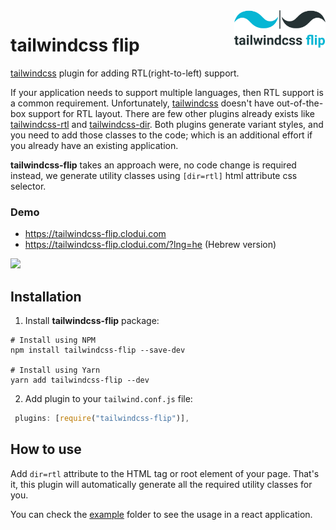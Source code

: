 <img src="./img/logo.svg" height="60" align="right" />

# tailwindcss flip

[tailwindcss](https://tailwindcss.com) plugin for adding RTL(right-to-left) support.

If your application needs to support multiple languages, then RTL support is a common requirement. Unfortunately, [tailwindcss](https://tailwindcss.com) doesn't have out-of-the-box support for RTL layout. There are few other plugins already exists like [tailwindcss-rtl](https://www.npmjs.com/package/tailwindcss-rtl) and [tailwindcss-dir](https://github.com/RonMelkhior/tailwindcss-dir). Both plugins generate variant styles, and you need to add those classes to the code; which is an additional effort if you already have an existing application.

**tailwindcss-flip** takes an approach were, no code change is required instead, we generate utility classes using `[dir=rtl]` html attribute css selector.

### Demo

- https://tailwindcss-flip.clodui.com
- https://tailwindcss-flip.clodui.com/?lng=he (Hebrew version)

<img src="./img/demo.gif" />

## Installation

1. Install **tailwindcss-flip** package:

```
# Install using NPM
npm install tailwindcss-flip --save-dev

# Install using Yarn
yarn add tailwindcss-flip --dev
```

2. Add plugin to your `tailwind.conf.js` file:

```js
 plugins: [require("tailwindcss-flip")],
```

## How to use

Add `dir=rtl` attribute to the HTML tag or root element of your page. That's it, this plugin will automatically generate all the required utility classes for you.

You can check the [example](./example) folder to see the usage in a react application.
